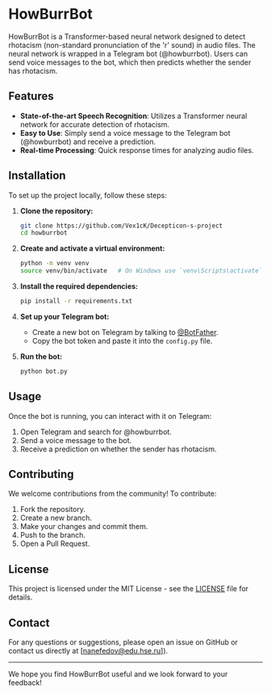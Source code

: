 # HowBurrBot

HowBurrBot is a Transformer-based neural network designed to detect rhotacism (non-standard pronunciation of the 'r' sound) in audio files. The neural network is wrapped in a Telegram bot (@howburrbot). Users can send voice messages to the bot, which then predicts whether the sender has rhotacism.

## Features

- **State-of-the-art Speech Recognition**: Utilizes a Transformer neural network for accurate detection of rhotacism.
- **Easy to Use**: Simply send a voice message to the Telegram bot (@howburrbot) and receive a prediction.
- **Real-time Processing**: Quick response times for analyzing audio files.

## Installation

To set up the project locally, follow these steps:

1. **Clone the repository:**
    ```bash
    git clone https://github.com/Vex1cK/Decepticon-s-project
    cd howburrbot
    ```

2. **Create and activate a virtual environment:**
    ```bash
    python -m venv venv
    source venv/bin/activate   # On Windows use `venv\Scripts\activate`
    ```

3. **Install the required dependencies:**
    ```bash
    pip install -r requirements.txt
    ```

4. **Set up your Telegram bot:**
    - Create a new bot on Telegram by talking to [@BotFather](https://t.me/BotFather).
    - Copy the bot token and paste it into the `config.py` file.

5. **Run the bot:**
    ```bash
    python bot.py
    ```

## Usage

Once the bot is running, you can interact with it on Telegram:

1. Open Telegram and search for @howburrbot.
2. Send a voice message to the bot.
3. Receive a prediction on whether the sender has rhotacism.

## Contributing

We welcome contributions from the community! To contribute:

1. Fork the repository.
2. Create a new branch.
3. Make your changes and commit them.
4. Push to the branch.
5. Open a Pull Request.

## License

This project is licensed under the MIT License - see the [LICENSE](LICENSE) file for details.

## Contact

For any questions or suggestions, please open an issue on GitHub or contact us directly at [nanefedov@edu.hse.ru]).

---

We hope you find HowBurrBot useful and we look forward to your feedback!
